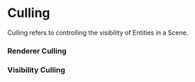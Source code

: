 # Culling

Culling refers to controlling the visibility of Entities in a Scene. 

### Renderer Culling

### Visibility Culling